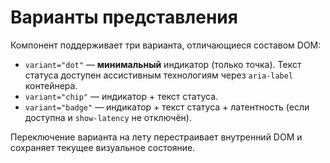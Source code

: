 # Варианты представления

Компонент поддерживает три варианта, отличающиеся составом DOM:

- `variant="dot"` — **минимальный** индикатор (только точка). Текст статуса доступен ассистивным технологиям через `aria-label` контейнера.
- `variant="chip"` — индикатор + текст статуса.
- `variant="badge"` — индикатор + текст статуса + латентность (если доступна и `show-latency` не отключён).

Переключение варианта на лету перестраивает внутренний DOM и сохраняет текущее визуальное состояние.
